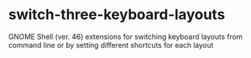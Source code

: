 # switch-three-keyboard-layouts
GNOME Shell (ver. 46) extensions for switching keyboard layouts from command line or by setting different shortcuts for each layout 
